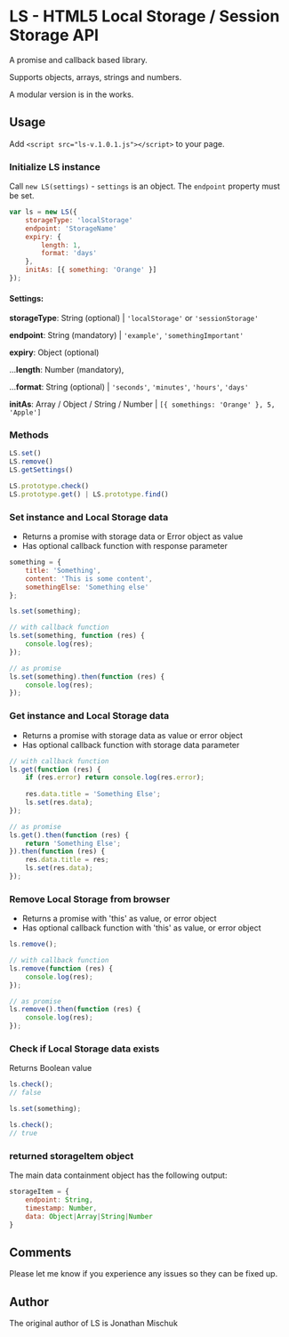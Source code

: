 # LS - HTML5 Local Storage / Session Storage API

A promise and callback based library.

Supports objects, arrays, strings and numbers.

A modular version is in the works.
 
## Usage

Add `<script src="ls-v.1.0.1.js"></script>` to your page.

### Initialize LS instance

Call `new LS(settings)` - `settings` is an object. The `endpoint` property must be set.

```javascript
var ls = new LS({
    storageType: 'localStorage'
    endpoint: 'StorageName'
    expiry: {
        length: 1,
        format: 'days'
    },
    initAs: [{ something: 'Orange' }]
});
```

#### Settings:

__storageType__: String (optional) | `'localStorage'` or `'sessionStorage'`

__endpoint__: String (mandatory) | `'example'`, `'somethingImportant'`

__expiry__: Object (optional)

...__length__: Number (mandatory),  

...__format__: String (optional) | `'seconds'`, `'minutes'`, `'hours'`, `'days'`  

__initAs__: Array / Object / String / Number | `[{ somethings: 'Orange' }, 5, 'Apple']`

### Methods

```javascript
LS.set()
LS.remove()
LS.getSettings()

LS.prototype.check()
LS.prototype.get() | LS.prototype.find()
```

### Set instance and Local Storage data 

* Returns a promise with storage data or Error object as value
* Has optional callback function with response parameter

```javascript
something = {
    title: 'Something',
    content: 'This is some content',
    somethingElse: 'Something else'
};

ls.set(something);

// with callback function
ls.set(something, function (res) {
    console.log(res);    
});

// as promise
ls.set(something).then(function (res) {
    console.log(res);
});
```

### Get instance and Local Storage data

* Returns a promise with storage data as value or error object
* Has optional callback function with storage data parameter

```javascript
// with callback function
ls.get(function (res) {
    if (res.error) return console.log(res.error);    
    
    res.data.title = 'Something Else';
    ls.set(res.data);
});

// as promise
ls.get().then(function (res) {
    return 'Something Else';
}).then(function (res) {
    res.data.title = res;
    ls.set(res.data);
});
```
    
### Remove Local Storage from browser

* Returns a promise with 'this' as value, or error object
* Has optional callback function with 'this' as value, or error object

```javascript
ls.remove();

// with callback function
ls.remove(function (res) {
    console.log(res);
});

// as promise
ls.remove().then(function (res) {
    console.log(res);
});
```

### Check if Local Storage data exists

Returns Boolean value

```javascript    
ls.check();
// false

ls.set(something);

ls.check();
// true
```

### returned storageItem object

The main data containment object has the following output:

```javascript
storageItem = {
    endpoint: String,
    timestamp: Number,
    data: Object|Array|String|Number
}
```

## Comments

Please let me know if you experience any issues so they can be fixed up.

## Author

The original author of LS is Jonathan Mischuk
